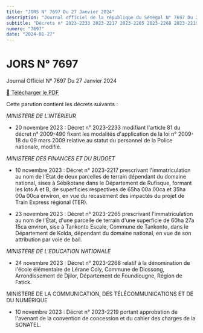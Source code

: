 ```yaml
---
title: "JORS N° 7697 Du 27 Janvier 2024"
description: "Journal officiel de la république du Sénégal N° 7697 Du 27 Janvier 2024"
subtitle: "Décrets n° 2023-2233 2023-2217 2023-2265 2023-2268 2023-2219"
numero: "7697"
date: "2024-01-27"
---
```


# JORS N° 7697

Journal Officiel N° 7697 Du 27 Janvier 2024

<a href="/pdf/jors/JO-7697-du-27-janvier-2024.pdf" target="_blank">📄 Télécharger le PDF</a>

Cette parution contient les décrets suivants :

_MINISTERE DE L'INTÉRIEUR_

- 20 novembre 2023 : Décret n° 2023-2233 modifiant l'article 81 du décret n° 2009-490 fixant les modalités d'application de la loi n° 2009-18 du 09 mars 2009 relative au statut du personnel de la Police nationale, modifié.

_MINISTERE DES FINANCES ET DU BUDGET_

- 10 novembre 2023 : Décret n° 2023-2217 prescrivant l'immatriculation au nom de l'État de deux parcelles de terrain dépendant du domaine national, sises à Sébikotane dans le Département de Rufisque, formant les lots A et B, de superficies respectives de 65ha 00a 00ca et 35ha 00a 00ca environ, en vue du recasement des impactés du projet de Train Express régional (TER).

- 23 novembre 2023 : Décret n° 2023-2265 prescrivant l'immatriculation au nom de l'État, d'une parcelle de terrain d'une superficie de 60ha 27a 15ca environ, sise à Tankonto Escale, Commune de Tankonto, dans le Département de Kolda, dépendant du domaine national, en vue de son attribution par voie de bail.

_MINISTERE DE L'EDUCATION NATIONALE_

- 24 novembre 2023 : Décret n° 2023-2268 relatif à la dénomination de l'école élémentaire de Lérane Coly, Commune de Diossong, Arrondissement de Djilor, Département de Foundiougne, Région de Fatick.

MINISTERE DE LA COMMUNICATION, DES TÉLÉCOMMUNICATIONS ET DE DU NUMÉRIQUE

- 10 novembre 2023 : Décret n° 2023-2219 portant approbation de l'avenant de la convention de concession et du cahier des charges de la SONATEL.
